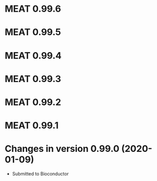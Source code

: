 # MEAT 0.99.6

# MEAT 0.99.5

# MEAT 0.99.4

# MEAT 0.99.3

# MEAT 0.99.2

# MEAT 0.99.1

# Changes in version 0.99.0 (2020-01-09)

* Submitted to Bioconductor
